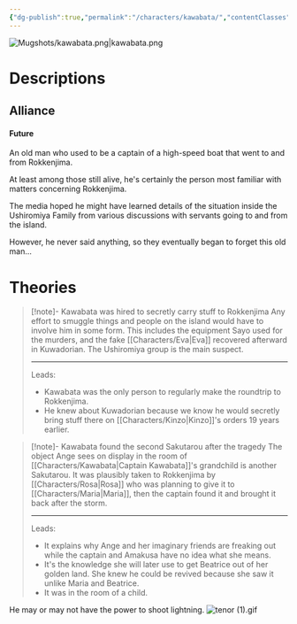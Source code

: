 ```yaml
---
{"dg-publish":true,"permalink":"/characters/kawabata/","contentClasses":"center-headings center-images","tags":["other"]}
---
```



![Mugshots/kawabata.png|kawabata.png](/img/user/Mugshots/kawabata.png)

# Descriptions


## Alliance
#### Future

An old man who used to be a captain of a high-speed boat that went to and from Rokkenjima.

At least among those still alive, he's certainly the person most familiar with matters concerning Rokkenjima.

The media hoped he might have learned details of the situation inside the Ushiromiya Family from various discussions with servants going to and from the island.

However, he never said anything, so they eventually began to forget this old man...
# Theories


<div class="transclusion internal-embed is-loaded"><div class="markdown-embed">



> [!note]- Kawabata was hired to secretly carry stuff to Rokkenjima
> Any effort to smuggle things and people on the island would have to involve him in some form. 
> This includes the equipment Sayo used for the murders, and the fake [[Characters/Eva\|Eva]] recovered afterward in Kuwadorian.
> The Ushiromiya group is the main suspect.
> 
> ---
> Leads:
> - Kawabata was the only person to regularly make the roundtrip to Rokkenjima.
> - He knew about Kuwadorian because we know he would secretly bring stuff there on [[Characters/Kinzo\|Kinzo]]'s orders 19 years earlier. 

</div></div>


<div class="transclusion internal-embed is-loaded"><div class="markdown-embed">



> [!note]- Kawabata found the second Sakutarou after the tragedy
> The object Ange sees on display in the room of [[Characters/Kawabata\|Captain Kawabata]]'s grandchild is another Sakutarou. It was plausibly taken to Rokkenjima by [[Characters/Rosa\|Rosa]] who was planning to give it to [[Characters/Maria\|Maria]], then the captain found it and brought it back after the storm.
> 
> ---
> Leads:
> - It explains why Ange and her imaginary friends are freaking out while the captain and Amakusa have no idea what she means.
> - It's the knowledge she will later use to get Beatrice out of her golden land. She knew he could be revived because she saw it unlike Maria and Beatrice.
> - It was in the room of a child.

</div></div>


He may or may not have the power to shoot lightning.
![tenor (1).gif](/img/user/Attachments/tenor%20(1).gif)